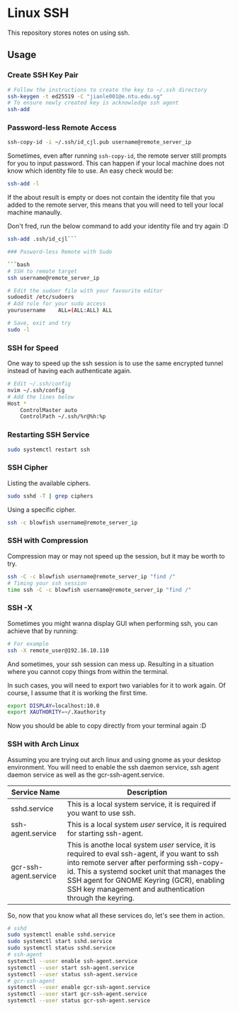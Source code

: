 # Linux SSH

This repository stores notes on using ssh.

## Usage

### Create SSH Key Pair

```bash
# Follow the instructions to create the key to ~/.ssh directory
ssh-keygen -t ed25519 -C "jianle001@e.ntu.edu.sg"
# To ensure newly created key is acknowledge ssh agent
ssh-add
```

### Password-less Remote Access

```bash
ssh-copy-id -i ~/.ssh/id_cjl.pub username@remote_server_ip
```

Sometimes, even after running `ssh-copy-id`, the remote server still
prompts for you to input password. This can happen if your local machine
does not know which identity file to use. An easy check would be:  

```bash
ssh-add -l
```

If the about result is empty or does not contain the identity file
that you added to the remote server, this means that you will need
to tell your local machine manaully.  

Don't fred, run the below command to add your identity file and try
again :D  

```bash
ssh-add .ssh/id_cjl```

### Pasword-less Remote with Sudo

```bash
# SSH to remote target
ssh username@remote_server_ip
```

```bash
# Edit the sudoer file with your favourite editor
sudoedit /etc/sudoers
# Add rule for your sudo access
yourusername    ALL=(ALL:ALL) ALL
```

```bash
# Save, exit and try
sudo -l
```

### SSH for Speed

One way to speed up the ssh session is to use the same
encrypted tunnel instead of having each authenticate again.
```bash
# Edit ~/.ssh/config
nvim ~/.ssh/config
# Add the lines below
Host *
    ControlMaster auto 
    ControlPath ~/.ssh/%r@%h:%p
```

### Restarting SSH Service

```bash
sudo systemctl restart ssh
```

### SSH Cipher

Listing the available ciphers.
```bash
sudo sshd -T | grep ciphers
```

Using a specific cipher.
```bash
ssh -c blowfish username@remote_server_ip
```

### SSH with Compression

Compression may or may not speed up the session,
but it may be worth to try.
```bash
ssh -C -c blowfish username@remote_server_ip "find /"
# Timing your ssh session
time ssh -C -c blowfish username@remote_server_ip "find /"
```

### SSH -X

Sometimes you might wanna display GUI when performing ssh,
you can achieve that by running:

```bash
# For example
ssh -X remote_user@192.16.10.110
```

And sometimes, your ssh session can mess up. Resulting in a
situation where you cannot copy things from within the terminal.


In such cases, you will need to export two variables for it to work again.
Of course, I assume that it is working the first time.

```bash
export DISPLAY=localhost:10.0
export XAUTHORITY=~/.Xauthority
```

Now you should be able to copy directly from your terminal again :D

### SSH with Arch Linux

Assuming you are trying out arch linux and using gnome as your desktop environment.
You will need to enable the ssh daemon service, ssh agent daemon service as well as
the gcr-ssh-agent.service.

Service Name | Description
--- | ---
sshd.service | This is a local system service, it is required if you want to use ssh.
ssh-agent.service | This is a local system *user* service, it is required for starting ssh-agent.
gcr-ssh-agent.service | This is anothe local system *user* service, it is required to eval ssh-agent, if you want to ssh into remote server after performing ssh-copy-id. This a systemd socket unit that manages the SSH agent for GNOME Keyring (GCR), enabling SSH key management and authentication through the keyring.

So, now that you know what all these services do, let's see them in action.

```bash
# sshd
sudo systemctl enable sshd.service
sudo systemctl start sshd.service
sudo systemctl status sshd.service
# ssh-agent
systemctl --user enable ssh-agent.service
systemctl --user start ssh-agent.service
systemctl --user status ssh-agent.service
# gcr-ssh-agent
systemctl --user enable gcr-ssh-agent.service
systemctl --user start gcr-ssh-agent.service
systemctl --user status gcr-ssh-agent.service
```
